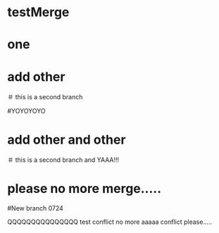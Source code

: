 # testMerge

# one

# add other

＃ this is a second branch

#YOYOYOYO

# add other and other

＃ this is a second branch and YAAA!!!

# please no more merge.....

#New branch 0724




QQQQQQQQQQQQQQQ
test conflict
no more aaaaa conflict please.....
